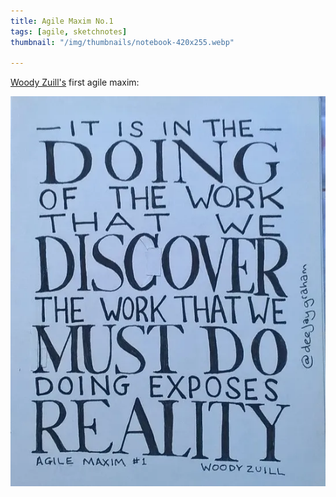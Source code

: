 ```yaml
---
title: Agile Maxim No.1
tags: [agile, sketchnotes]
thumbnail: "/img/thumbnails/notebook-420x255.webp"

---
```


<a href="https://twitter.com/WoodyZuill">Woody Zuill's</a> first agile maxim:

![maxim](/img/posts/agile-maxim-no-1/agile-maxim-no-1.webp)
